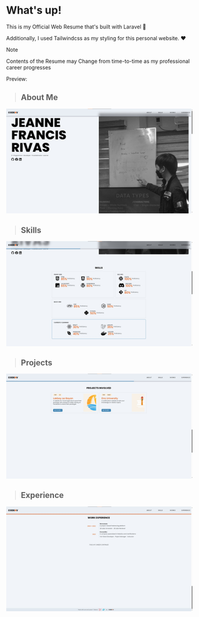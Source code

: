 # What's up!

This is my Official Web Resume that's built with Laravel :raised_hands:

Additionally, I used Tailwindcss as my styling for this personal website. :heart:

> [!NOTE]
> Contents of the Resume may Change from time-to-time as my professional career progresses

Preview: 

> ## About Me

![About Me Part of the Resume](/public/assets/README_ABOUT.jpg)

> ## Skills 

![Skills Part of the Resume](/public/assets/README_SKILLS.jpg)

> ## Projects

![Project Part of the Resume](/public/assets/README_WORKS.jpg)

> ## Experience

![Experience Part of the Resume](/public/assets/README_EXPERIENCE.jpg)

